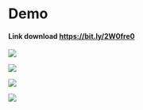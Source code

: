 # Demo

#### Link download https://bit.ly/2W0fre0


![](https://i.imgur.com/5gE2Fd7.gif=100x100) 

![](https://imgur.com/pIJ6YYe.gif)

![](https://i.imgur.com/oKK78wu.gif)

![](https://imgur.com/gTUVy6j.gif)

